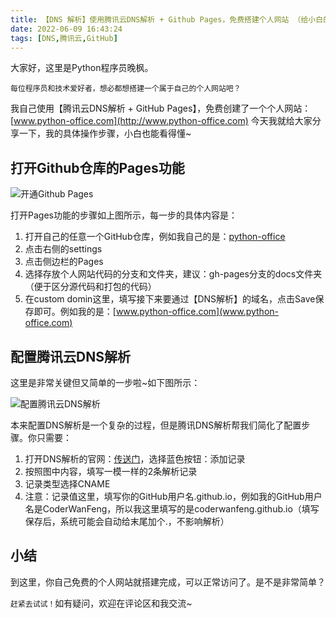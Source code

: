 ```yaml
---
title: 【DNS 解析】使用腾讯云DNS解析 + Github Pages，免费搭建个人网站 （给小白的保姆级教程）
date: 2022-06-09 16:43:24
tags: [DNS,腾讯云,GitHub]
---
```


大家好，这里是Python程序员晚枫。

​``每位程序员和技术爱好者，想必都想搭建一个属于自己的个人网站吧？``

我自己使用【腾讯云DNS解析 + GitHub Pages】，免费创建了一个个人网站：[www.python-office.com](http://www.python-office.com)
今天我就给大家分享一下，我的具体操作步骤，小白也能看得懂~

## 打开Github仓库的Pages功能


![开通Github Pages](https://img-blog.csdnimg.cn/eacc77ac6d214138899f0811303d3235.png#pic_center)


打开Pages功能的步骤如上图所示，每一步的具体内容是：
1. 打开自己的任意一个GitHub仓库，例如我自己的是：[python-office](https://github.com/CoderWanFeng/python-office)
2. 点击右侧的settings
3. 点击侧边栏的Pages
4. 选择存放个人网站代码的分支和文件夹，建议：gh-pages分支的docs文件夹（便于区分源代码和打包的代码）
5. 在custom domin这里，填写接下来要通过【DNS解析】的域名，点击Save保存即可。例如我的是：[www.python-office.com](www.python-office.com)


## 配置腾讯云DNS解析

这里是非常关键但又简单的一步啦~如下图所示：


![配置腾讯云DNS解析](https://img-blog.csdnimg.cn/15fe9ca3ab4c49248f1f68817ba5211c.png#pic_center)

本来配置DNS解析是一个复杂的过程，但是腾讯DNS解析帮我们简化了配置步骤。你只需要：

1. 打开DNS解析的官网：[传送门](https://console.cloud.tencent.com/cns/detail/python-office.com/records/0)，选择蓝色按钮：添加记录
2. 按照图中内容，填写一模一样的2条解析记录
3. 记录类型选择CNAME
4. 注意：记录值这里，填写你的GitHub用户名.github.io，例如我的GitHub用户名是CoderWanFeng，所以我这里填写的是coderwanfeng.github.io（填写保存后，系统可能会自动给末尾加个.，不影响解析）

## 小结

到这里，你自己免费的个人网站就搭建完成，可以正常访问了。是不是非常简单？

``赶紧去试试！``如有疑问，欢迎在评论区和我交流~
 


